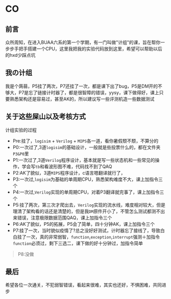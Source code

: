 # CO
## 前言
众所周知，在进入BUAA六系的第一个学期，有一门叫做"计组"的课，旨在帮你一步步手把手搭建一个CPU，这里我把我的实验代码放到这里，希望可以帮助以后的hxd少踩点坑
## 我の计组
我是个蒟蒻，P5挂了两次，P7还挂了一次，都是课下出了bug，P5是DM开的不够大，P7是忘了链接计时器了，都是很智障的错误，yysy，课下做得好，课上只要熟悉架构还是容易过，甚至AK的，所以建议写一些评测机造一些数据测试
## 关于这些屎山以及考核方式
计组实验的过程
* Pre:挂了，``logisim`` + ``Verilog`` + ``MIPS``各一道，看你暑假颓不颓，不算分的
* P0:一次过了,3道``logisim``的基础设计，一般就是些投票什么的，都在文件夹``P3&P0``里
* P1:一次过了,3道``Verilog``程序设计，基本就是写一些状态机和一些常见的操作，学会写``tb``和看波形图不难，代码找不到了QAQ
* P2:AK了貌似，3道``MIPS``程序设计，c语言嗯翻译就行了，
* P3:一次过,``logisim``为基础的单周期CPU，熟悉架构难度不大，课上加指令三个
* P4:一次过,``Verilog``实现的单周期CPU，对着P3翻译就完事了，课上加指令三个
* P5:挂了两次，第三次才爬出去，``Verilog``实现的流水线，难度相对较大，但是理清了架构看的话还是清楚的，但是我``DM``原件开小了，不管怎么测试都测不出来错误，注意极限数据范围QAQ，课上加指令三个
* P6:AK了貌似，P5的拓展，P5会了简单，四十分钟AK，课上加指令三个
* P7:挂了一次，当时貌似疫情了?总之没好好测试，计时器忘了接线了，导致白白挂了一次，真的非常弱智，``function``,``exception``,``interrupt``强测＋加指令``function``必须过，剩下三选二，课下做的好十分钟过，加指令简单
> P8:没做
## 最后
希望各位一次通关，不犯弱智错误，看起来很难，其实也还好，不惧困难，共同进步
